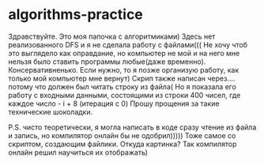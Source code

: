 # algorithms-practice
Здравствуйте. Это моя папочка с алгоритмиками) Здесь нет реализованного DFS и я не сделала работу с файлами((( 
Не хочу чтоб это выглядело как оправдание, но компьютер не мой и на него мне нельзя было ставить программы любые(даже временно). Консервативненько.
Если нужно, то я позже организую работу, как только мой компьютер мне вернут) Скрип также написан через.... потому что должен был читать строку из файла( Но я показала его работу с входными данными, состоящими из строки 400 чисел, где каждое число - i + 8 (итерация с 0)
Прошу прощения за такие технические шоколадки.


P.S. чисто теоретически, я могла написать в коде сразу чтение из файла и запись, но компилятор онлайн бы не одобрил)))))
Тоже самое со скриптом, создающим файлики.
Откуда картинка? Так компилятор онлайн решил научиться их отображать)
